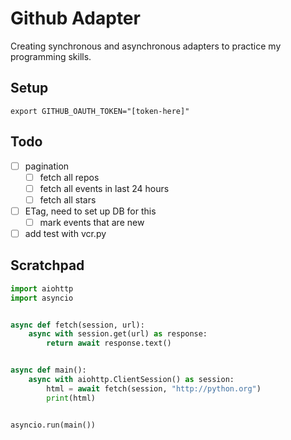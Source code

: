 # Github Adapter

Creating synchronous and asynchronous adapters to practice my programming skills.

## Setup

`export GITHUB_OAUTH_TOKEN="[token-here]"`

## Todo

- [ ] pagination
  - [ ] fetch all repos
  - [ ] fetch all events in last 24 hours
  - [ ] fetch all stars
- [ ] ETag, need to set up DB for this
  - [ ] mark events that are new
- [ ] add test with vcr.py

## Scratchpad

```python
import aiohttp
import asyncio


async def fetch(session, url):
    async with session.get(url) as response:
        return await response.text()


async def main():
    async with aiohttp.ClientSession() as session:
        html = await fetch(session, "http://python.org")
        print(html)


asyncio.run(main())
```
